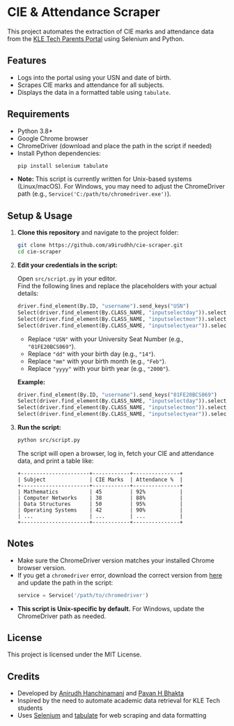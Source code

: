 # CIE & Attendance Scraper

This project automates the extraction of CIE marks and attendance data from the [KLE Tech Parents Portal](https://parents.kletech.ac.in/) using Selenium and Python.


## Features

- Logs into the portal using your USN and date of birth.
- Scrapes CIE marks and attendance for all subjects.
- Displays the data in a formatted table using `tabulate`.


## Requirements

- Python 3.8+
- Google Chrome browser
- ChromeDriver (download and place the path in the script if needed)
- Install Python dependencies:
  ```sh
  pip install selenium tabulate
  ```
- **Note:** This script is currently written for Unix-based systems (Linux/macOS). For Windows, you may need to adjust the ChromeDriver path (e.g., `Service('C:/path/to/chromedriver.exe')`).


## Setup & Usage

1. **Clone this repository** and navigate to the project folder:
    ```sh
    git clone https://github.com/a9irudhh/cie-scraper.git
    cd cie-scraper
    ```


2. **Edit your credentials in the script:**

    Open `src/script.py` in your editor.  
    Find the following lines and replace the placeholders with your actual details:

    ```python
    driver.find_element(By.ID, "username").send_keys("USN")
    Select(driver.find_element(By.CLASS_NAME, "inputselectday")).select_by_visible_text("dd")
    Select(driver.find_element(By.CLASS_NAME, "inputselectmon")).select_by_visible_text("mm")
    Select(driver.find_element(By.CLASS_NAME, "inputselectyear")).select_by_visible_text("yyyy")
    ```

    - Replace `"USN"` with your University Seat Number (e.g., `"01FE20BCS069"`).
    - Replace `"dd"` with your birth day (e.g., `"14"`).
    - Replace `"mm"` with your birth month (e.g., `"Feb"`).
    - Replace `"yyyy"` with your birth year (e.g., `"2000"`).

    **Example:**
    ```python
    driver.find_element(By.ID, "username").send_keys("01FE20BCS069")
    Select(driver.find_element(By.CLASS_NAME, "inputselectday")).select_by_visible_text("14")
    Select(driver.find_element(By.CLASS_NAME, "inputselectmon")).select_by_visible_text("Feb")
    Select(driver.find_element(By.CLASS_NAME, "inputselectyear")).select_by_visible_text("2000")
    ```


3. **Run the script:**
    ```sh
    python src/script.py
    ```

    The script will open a browser, log in, fetch your CIE and attendance data, and print a table like:

    ```
    +----------------------+------------+---------------+
    | Subject              | CIE Marks  | Attendance %  |
    +----------------------+------------+---------------+
    | Mathematics          | 45         | 92%           |
    | Computer Networks    | 38         | 88%           |
    | Data Structures      | 50         | 95%           |
    | Operating Systems    | 42         | 90%           |
    | ...                  | ...        | ...           |
    +----------------------+------------+---------------+
    ```

## Notes

- Make sure the ChromeDriver version matches your installed Chrome browser version.
- If you get a `chromedriver` error, download the correct version from [here](https://chromedriver.chromium.org/downloads) and update the path in the script:
    ```python
    service = Service('/path/to/chromedriver')
    ```
- **This script is Unix-specific by default.** For Windows, update the ChromeDriver path as needed.


## License

This project is licensed under the MIT License.

## Credits

- Developed by [Anirudh Hanchinamani](https://github.com/a9irudhh) and  [Pavan H Bhakta](https://github.com/bPavan16)
- Inspired by the need to automate academic data retrieval for KLE Tech students
- Uses [Selenium](https://selenium.dev/) and [tabulate](https://pypi.org/project/tabulate/) for web scraping and data formatting

